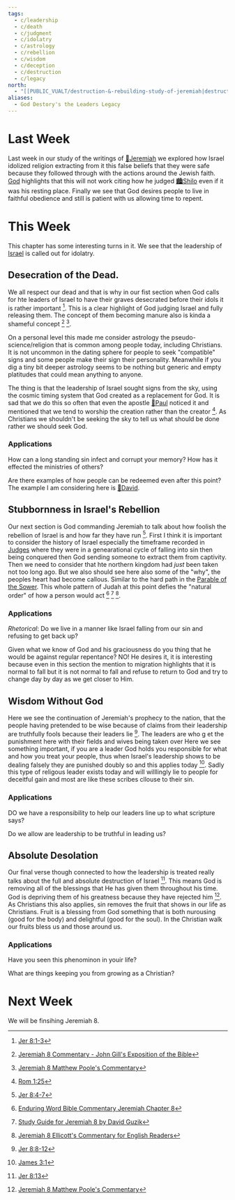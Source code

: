 ```yaml
---
tags:
  - c/leadership
  - c/death
  - c/judgment
  - c/idolatry
  - c/astrology
  - c/rebellion
  - c/wisdom
  - c/deception
  - c/destruction
  - c/legacy
north:
  - "[[PUBLIC_VUALT/destruction-&-rebuilding-study-of-jeremiah|destruction-&-rebuilding-study-of-jeremiah]]"
aliases:
  - God Destory's the Leaders Legacy
---
```

# Last Week
Last week in our study of the writings of [🧑Jeremiah](%F0%9F%A7%91Jeremiah.md) we explored how Israel idolized religion extracting from it this false beliefs that they were safe because they followed through with the actions around the Jewish faith. [God](God.md) highlights that this will not work citing how he judged [🏙️Shilo](%F0%9F%8F%99%EF%B8%8FShilo.md) even if it was his resting place. Finally we see that God desires people to live in faithful obedience and still is patient with us allowing time to repent.

# This Week
[^guzik]: [Study Guide for Jeremiah 8 by David Guzik](https://www.blueletterbible.org/comm/guzik_david/study-guide/jeremiah/jeremiah-8.cfm)
[^garner-howes]: [Jeremiah 8 - Garner-Howes Baptist Commentary - Bible Commentaries - StudyLight.org](https://www.studylight.org/commentaries/eng/ghb/jeremiah-8.html)
[^matthew-pool]: [Jeremiah 8 Matthew Poole's Commentary](https://biblehub.com/commentaries/poole/jeremiah/8.htm)
[^ellicott]: [Jeremiah 8 Ellicott's Commentary for English Readers](https://biblehub.com/commentaries/ellicott/jeremiah/8.htm)
[^john-gill]: [Jeremiah 8 Commentary - John Gill's Exposition of the Bible](https://www.biblestudytools.com/commentaries/gills-exposition-of-the-bible/jeremiah-8/)
[^matthew-henry]: [Jeremiah 8 Commentary - Matthew Henry Commentary on the Whole Bible (Complete)](https://www.biblestudytools.com/commentaries/matthew-henry-complete/jeremiah/8.html)
[^enduring-word]: [Enduring Word Bible Commentary Jeremiah Chapter 8](https://enduringword.com/bible-commentary/jeremiah-8/)
[^m1]: [Jer 8:1-3](Jer%208.md)
[^m2]: [Jer 8:4-7](Jer%208.md)
[^m3]: [Jer 8:8-12](Jer%208.md)
[^m4]: [Jer 8:13](Jer%208.md)

This chapter has some interesting turns in it. We see that the leadership of [Israel](../%F0%9F%8F%99%EF%B8%8F%F0%9F%8F%99%EF%B8%8FNation%20of%20Israel.md) is called out for idolatry.

## Desecration of the Dead.
[^b1]: [Rom 1:25](Rom%201.md)

We all respect our dead and that is why in our fist section when God calls for hte leaders of Israel to have their graves desecrated before their idols it is rather important [^m1]. This is a clear highlight of God judging Israel and fully releasing them. The concept of them becoming manure also is kinda a shameful concept [^john-gill] [^matthew-pool].  

On a personal level this made me consider astrology the pseudo-science/religion that is common among people today, including Christians. It is not uncommon in the dating sphere for people to seek "compatible" signs and some people make their sign their personality. Meanwhile if you dig a tiny bit deeper astrology seems to be nothing but generic and empty platitudes that could mean anything to anyone.

The thing is that the leadership of Israel sought signs from the sky, using the cosmic timing system that God created as a replacement for God. It is sad that we do this so often that even the apostle [🧑Paul](%F0%9F%A7%91Paul.md) noticed it and mentioned that we tend to worship the creation rather than the creator [^b1]. As Christians we shouldn't be seeking the sky to tell us what should be done rather we should seek God.

### Applications

How can a long standing sin infect and corrupt your memory?
How has it effected the ministries of others?

Are there examples of how people can be redeemed even after this point?
    The example I am considering here is [🧑David](%F0%9F%A7%91David.md).

## Stubbornness in Israel's Rebellion
Our next section is God commanding Jeremiah to talk about how foolish the rebellion of Israel is and how far they have run [^m2]. First I think it is important to consider the history of Israel especially the timeframe recorded in [Judges](Judges.md) where they were in a genearational cycle of falling into sin then being conquered then God sending someone to extract them from captivity. Then we need to consider that hte northern kingdom had *just* been taken not too long ago. But we also should see here also some of the "why", the peoples heart had become callous. Similar to the hard path in the [Parable of the Sower](Parable%20of%20the%20Sower.md).  This whole pattern of Judah at this point defies the "natural order" of how a person would act [^enduring-word] [^guzik] [^ellicott].

### Applications

*Rhetorical*: Do we live in a manner like Israel falling from our sin and refusing to get back up?

Given what we know of God and his graciousness do you thing that he would be against regular repentance?
    NO! He desires it, it is interesting because even in this section the mention to migration highlights that it is normal to fall but it is not normal to fall and refuse to return to God and try to change day by day as we get closer to Him.

## Wisdom Without God
[^b2]: [James 3:1](James%203.md)

Here we see the continuation of Jeremiah's prophecy to the nation, that the people having pretended to be wise because of claims from their leadership are truthfully fools because their leaders lie [^m3]. The leaders are who g et the punishment here with their fields and wives being taken over Here we see something important, if you are a leader God holds you responsible for what and how you treat your people, thus when Israel's leadership shows to be dealing falsely they  are punished doubly so and this applies today [^b2]. Sadly this type of religous leader exists today and will willlingly lie to people for deceitful gain and most are like these scribes cllouse to their sin.

### Applications
DO we have a responsibility to help our leaders line up to what scripture says?

Do we allow are leadership to be truthful in leading us?

## Absolute Desolation
Our final verse though connected to how the leadership is treated really talks about the full and absolute destruction of Israel [^m4]. This means God is removing all of the blessings that He has given them throughout his time. God is depriving them of his greatness because they have rejected him [^matthew-pool]. As Christians this also applies, sin removes the fruit that shows in our life as Christians. Fruit  is a blessing from God something that is both nurousing (good for the body) and delightful (good for the soul). In the Christian walk our fruits bless us and those around us.

### Applications
Have you seen this phenominon in youir life?

What are things keeping you from growing as a Christian?


# Next Week
We will be finsihing Jeremiah 8.
